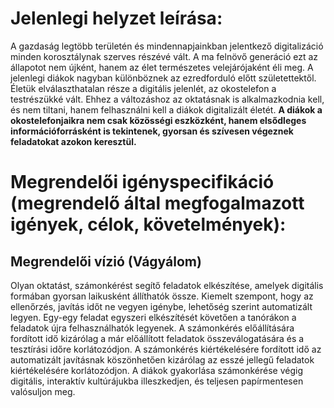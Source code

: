 # Jelenlegi helyzet leírása:

A gazdaság legtöbb területén és mindennapjainkban jelentkező digitalizáció minden korosztálynak szerves részévé vált. A ma felnövő generáció ezt az állapotot nem újként, hanem az élet természetes velejárójaként éli meg. 
A jelenlegi diákok nagyban különböznek az ezredforduló előtt születettektől. Életük elválaszthatalan része a digitális jelenlét, az okostelefon a testrészükké vált. Ehhez a változáshoz az oktatásnak is alkalmazkodnia kell, és nem tiltani, hanem felhasználni kell a diákok digitalizált életét. 
**A diákok a okostelefonjaikra nem csak közösségi eszközként, hanem elsődleges információforrásként is tekintenek, gyorsan és szívesen végeznek feladatokat azokon keresztül.**


# Megrendelői igényspecifikáció (megrendelő által megfogalmazott igények, célok, követelmények):

## Megrendelői vízió (Vágyálom)
Olyan oktatást, számonkérést segítő feladatok elkészítése, amelyek digitális formában gyorsan laikusként állíthatók össze. Kiemelt szempont, hogy az ellenőrzés, javítás időt ne vegyen igénybe, lehetőség szerint automatizált legyen. Egy-egy feladat egyszeri elkészítését követően a tanórákon a feladatok újra felhasználhatók legyenek. A számonkérés előállítására fordított idő kizárólag a már előállított feladatok összeválogatására és a tesztírási időre korlátozódjon. A számonkérés kiértékelésére fordított idő az automatizált javításnak köszönhetően kizárólag az esszé jellegű feladatok kiértékelésére korlátozódjon.
A diákok gyakorlása számonkérése végig digitális, interaktív kultúrájukba illeszkedjen, és teljesen papírmentesen valósuljon meg.
